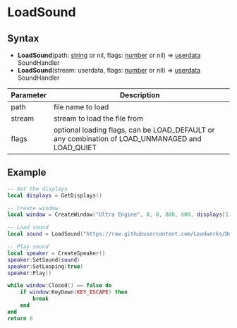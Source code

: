# LoadSound

## Syntax
- **LoadSound**(path: [string](https://www.lua.org/manual/5.3/manual.html#3.1) or nil, flags: [number](https://www.lua.org/manual/5.3/manual.html#3.4) or nil) => [userdata](https://www.lua.org/manual/5.3/manual.html#2.2) SoundHandler
- **LoadSound**(stream: userdata, flags: [number](https://www.lua.org/manual/5.3/manual.html#3.4) or nil) => [userdata](https://www.lua.org/manual/5.3/manual.html#2.2) SoundHandler

|Parameter|Description|
|-|-|
|path|file name to load|
|stream|stream to load the file from|
|flags|optional loading flags, can be LOAD_DEFAULT or any combination of LOAD_UNMANAGED and LOAD_QUIET |

## Example

```lua
-- Get the displays
local displays = GetDisplays()

-- Create window
local window = CreateWindow("Ultra Engine", 0, 0, 800, 600, displays[1], WINDOW_TITLEBAR or WINDOW_CENTER)

-- Load sound
local sound = LoadSound("https://raw.githubusercontent.com/Leadwerks/Documentation/master/Assets/Sound/notification.wav")

-- Play sound
local speaker = CreateSpeaker()
speaker:SetSound(sound)
speaker:SetLooping(true)
speaker:Play()

while window:Closed() == false do
	if window:KeyDown(KEY_ESCAPE) then
		break
	end
end
return 0
```